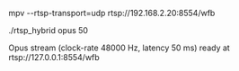 mpv --rtsp-transport=udp rtsp://192.168.2.20:8554/wfb

./rtsp_hybrid opus 50


Opus stream (clock-rate 48000 Hz, latency 50 ms) ready at rtsp://127.0.0.1:8554/wfb
